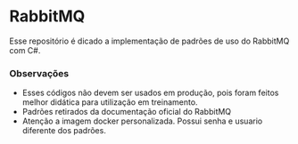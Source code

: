 # RabbitMQ
Esse repositório é dicado a implementação de padrões de uso do RabbitMQ com C#. 

### Observações
- Esses códigos não devem ser usados em produção, pois foram feitos melhor didática para utilização em treinamento.
- Padrões retirados da documentação oficial do RabbitMQ
- Atenção a imagem docker personalizada. Possui senha e usuario diferente dos padrões.
